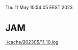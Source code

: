 Thu 11 May 10:54:05 EEST 2023
# JAM
<a href='./cache/202305/11_10.log'>./cache/202305/11_10.log</a>
